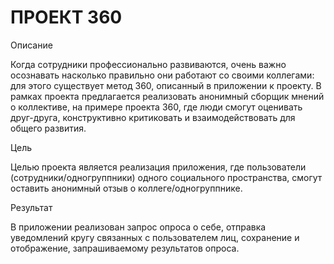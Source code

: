 #  ПРОЕКТ 360


Описание

Когда сотрудники профессионально развиваются, очень важно осознавать насколько правильно они работают со своими коллегами: для этого существует метод 360, описанный в приложении к проекту. В рамках проекта предлагается реализовать анонимный сборщик мнений о коллективе, на примере проекта 360, где люди смогут оценивать друг-друга, конструктивно критиковать и взаимодействовать для общего развития. 

Цель

Целью проекта является реализация приложения, где пользователи (сотрудники/одногруппники) одного социального пространства, смогут оставить анонимный отзыв о коллеге/одногруппнике.

Результат

В приложении реализован запрос опроса о себе, отправка уведомлений кругу связанных с пользователем лиц, сохранение и отображение, запрашиваемому результатов опроса.
